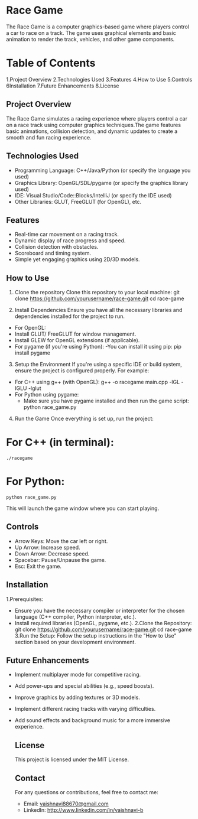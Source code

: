 # Race Game
The Race Game is a computer graphics-based game where players control a car to race on a track. 
The game uses graphical elements and basic animation to render the track, vehicles, and other game components.
# Table of Contents
1.Project Overview
2.Technologies Used
3.Features
4.How to Use
5.Controls
6Installation
7.Future Enhancements
8.License
## Project Overview
 The Race Game simulates a racing experience where players control a car on a race track using computer graphics techniques.The game features basic animations, collision detection, and dynamic updates to create a smooth and fun racing experience.

## Technologies Used
- Programming Language: C++/Java/Python (or specify the language you used)
- Graphics Library: OpenGL/SDL/pygame (or specify the graphics library used)
- IDE: Visual Studio/Code::Blocks/IntelliJ (or specify the IDE used)
- Other Libraries: GLUT, FreeGLUT (for OpenGL), etc.

## Features
- Real-time car movement on a racing track.
- Dynamic display of race progress and speed.
- Collision detection with obstacles.
- Scoreboard and timing system.
- Simple yet engaging graphics using 2D/3D models.

## How to Use
1. Clone the repository
Clone this repository to your local machine:
git clone https://github.com/yourusername/race-game.git
cd race-game

2. Install Dependencies
Ensure you have all the necessary libraries and dependencies installed for the project to run.

- For OpenGL:
 - Install GLUT/ FreeGLUT for window management.
 - Install GLEW for OpenGL extensions (if applicable).
- For pygame (if you're using Python):
 -You can install it using pip:
    pip install pygame
3. Setup the Environment
If you're using a specific IDE or build system, ensure the project is configured properly.
For example:
- For C++ using g++ (with OpenGL):
   g++ -o racegame main.cpp -lGL -lGLU -lglut
- For Python using pygame:
  - Make sure you have pygame installed and then run the game script:
      python race_game.py
4. Run the Game
Once everything is set up, run the project:
  # For C++ (in terminal):
    ./racegame

  # For Python:
    python race_game.py
This will launch the game window where you can start playing.

## Controls
- Arrow Keys: Move the car left or right.
- Up Arrow: Increase speed.
- Down Arrow: Decrease speed.
- Spacebar: Pause/Unpause the game.
- Esc: Exit the game.

## Installation
  1.Prerequisites:
   - Ensure you have the necessary compiler or interpreter for the chosen language (C++ compiler, Python interpreter, etc.).
   - Install required libraries (OpenGL, pygame, etc.).
  2.Clone the Repository:
       git clone https://github.com/yourusername/race-game.git
       cd race-game
  3.Run the Setup: Follow the setup instructions in the "How to Use" section based on your development environment.

## Future Enhancements
- Implement multiplayer mode for competitive racing.
- Add power-ups and special abilities (e.g., speed boosts).
- Improve graphics by adding textures or 3D models.
- Implement different racing tracks with varying difficulties.
- Add sound effects and background music for a more immersive experience.

  ## License
  This project is licensed under the MIT License.

  ## Contact
  For any questions or contributions, feel free to contact me:

   - Email: vaishnavi88670@gmail.com
   - LinkedIn: http://www.linkedin.com/in/vaishnavi-b







